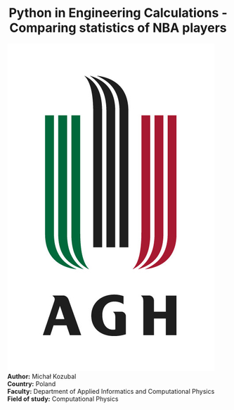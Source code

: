 # <div align="center"> Python in Engineering Calculations - Comparing statistics of NBA players 
  <img src = "img/agh.jpg">
  </div>
  <br><b>Author:</b> Michał Kozubal
  <br><b>Country:</b> Poland
  <br><b>Faculty:</b> Department of Applied Informatics and Computational Physics
  <br><b>Field of study:</b> Computational Physics
</div >
